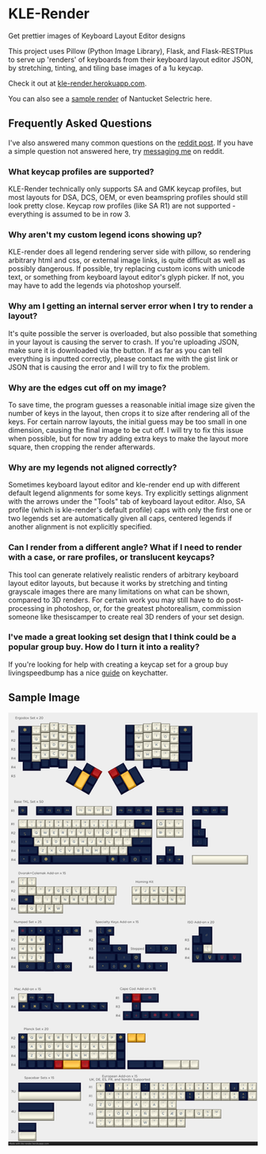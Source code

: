 # KLE-Render
Get prettier images of Keyboard Layout Editor designs

This project uses Pillow (Python Image Library), Flask, and Flask-RESTPlus to serve up 'renders' of keyboards from their keyboard layout editor JSON, by stretching, tinting, and tiling base images of a 1u keycap.

Check it out at [kle-render.herokuapp.com](http://kle-render.herokuapp.com/).

You can also see a [sample render](#sample-image) of Nantucket Selectric here.

## Frequently Asked Questions
I've also answered many common questions on the [reddit post](http://www.reddit.com/r/MechanicalKeyboards/6cvk61). If you have a simple question not answered here, try [messaging me](https://www.reddit.com/user/CQ_Cumbers/) on reddit.

### What keycap profiles are supported?
KLE-Render technically only supports SA and GMK keycap profiles, but most layouts for DSA, DCS, OEM, or even beamspring profiles should still look pretty close. Keycap row profiles (like SA R1) are not supported - everything is assumed to be in row 3.

### Why aren't my custom legend icons showing up?
KLE-render does all legend rendering server side with pillow, so rendering arbitrary html and css, or external image links, is quite difficult as well as possibly dangerous. If possible, try replacing custom icons with unicode text, or something from keyboard layout editor's glyph picker. If not, you may have to add the legends via photoshop yourself.

### Why am I getting an internal server error when I try to render a layout?
It's quite possible the server is overloaded, but also possible that something in your layout is causing the server to crash. If you're uploading JSON, make sure it is downloaded via the button. If as far as you can tell everything is inputted correctly, please contact me with the gist link or JSON that is causing the error and I will try to fix the problem.

### Why are the edges cut off on my image?
To save time, the program guesses a reasonable initial image size given the number of keys in the layout, then crops it to size after rendering all of the keys. For certain narrow layouts, the initial guess may be too small in one dimension, causing the final image to be cut off. I will try to fix this issue when possible, but for now try adding extra keys to make the layout more square, then cropping the render afterwards.

### Why are my legends not aligned correctly?
Sometimes keyboard layout editor and kle-render end up with different default legend alignments for some keys. Try explicitly settings alignment with the arrows under the "Tools" tab of keyboard layout editor. Also, SA profile (which is kle-render's default profile) caps with only the first one or two legends set are automatically given all caps, centered legends if another alignment is not explicitly specified.

### Can I render from a different angle? What if I need to render with a case, or rare profiles, or translucent keycaps?
This tool can generate relatively realistic renders of arbitrary keyboard layout editor layouts, but because it works by stretching and tinting grayscale images there are many limitations on what can be shown, compared to 3D renders. For certain work you may still have to do post-processing in photoshop, or, for the greatest photorealism, commission someone like thesiscamper to create real 3D renders of your set design.

### I've made a great looking set design that I think could be a popular group buy. How do I turn it into a reality?
If you're looking for help with creating a keycap set for a group buy livingspeedbump has a nice [guide](https://www.keychatter.com/2015/10/10/how-to-create-a-keycap-set-for-a-group-buy/) on keychatter.

## Sample Image
![Sample Render](render_output.png)
